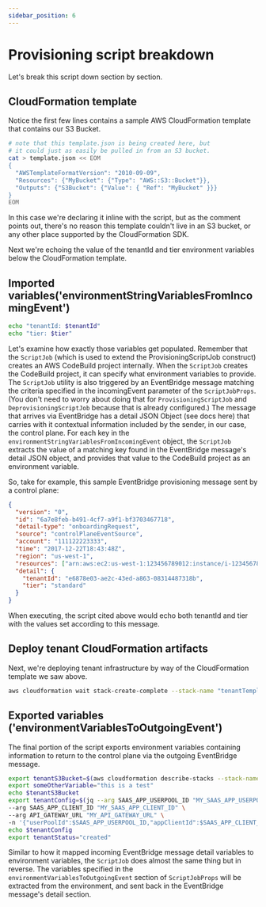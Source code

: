 ```yaml
---
sidebar_position: 6
---
```


# Provisioning script breakdown

Let's break this script down section by section.

## CloudFormation template

Notice the first few lines contains a sample AWS CloudFormation template that contains our S3 Bucket.

```bash
# note that this template.json is being created here, but
# it could just as easily be pulled in from an S3 bucket.
cat > template.json << EOM
{
  "AWSTemplateFormatVersion": "2010-09-09",
  "Resources": {"MyBucket": {"Type": "AWS::S3::Bucket"}},
  "Outputs": {"S3Bucket": {"Value": { "Ref": "MyBucket" }}}
}
EOM
```

In this case we're declaring it inline with the script, but as the comment points out, there's no reason this template couldn't live in an S3 bucket, or any other place supported by the CloudFormation SDK.

Next we're echoing the value of the tenantId and tier environment variables below the CloudFormation template.

## Imported variables('environmentStringVariablesFromIncomingEvent')

```bash
echo "tenantId: $tenantId"
echo "tier: $tier"
```

Let's examine how exactly those variables get populated. Remember that the `ScriptJob` (which is used to extend the ProvisioningScriptJob construct) creates an AWS CodeBuild project internally. When the `ScriptJob` creates the CodeBuild project, it can specify what environment variables to provide. The `ScriptJob` utility is also triggered by an EventBridge message matching the criteria specified in the incomingEvent parameter of the `ScriptJobProps`. (You don't need to worry about doing that for `ProvisioningScriptJob` and `DeprovisioningScriptJob` because that is already configured.) The message that arrives via EventBridge has a detail JSON Object (see docs here) that carries with it contextual information included by the sender, in our case, the control plane. For each key in the `environmentStringVariablesFromIncomingEvent` object, the `ScriptJob` extracts the value of a matching key found in the EventBridge message's detail JSON object, and provides that value to the CodeBuild project as an environment variable.

So, take for example, this sample EventBridge provisioning message sent by a control plane:

```json
{
  "version": "0",
  "id": "6a7e8feb-b491-4cf7-a9f1-bf3703467718",
  "detail-type": "onboardingRequest",
  "source": "controlPlaneEventSource",
  "account": "111122223333",
  "time": "2017-12-22T18:43:48Z",
  "region": "us-west-1",
  "resources": ["arn:aws:ec2:us-west-1:123456789012:instance/i-1234567890abcdef0"],
  "detail": {
    "tenantId": "e6878e03-ae2c-43ed-a863-08314487318b",
    "tier": "standard"
  }
}
```

When executing, the script cited above would echo both tenantId and tier with the values set according to this message.

## Deploy tenant CloudFormation artifacts

Next, we're deploying tenant infrastructure by way of the CloudFormation template we saw above.

```bash
aws cloudformation wait stack-create-complete --stack-name "tenantTemplateStack-\${tenantId}"
```

## Exported variables ('environmentVariablesToOutgoingEvent')

The final portion of the script exports environment variables containing information to return to the control plane via the outgoing EventBridge message.

```bash
export tenantS3Bucket=$(aws cloudformation describe-stacks --stack-name "tenantTemplateStack-\${tenantId}" | jq -r '.Stacks[0].Outputs[0].OutputValue')
export someOtherVariable="this is a test"
echo $tenantS3Bucket
export tenantConfig=$(jq --arg SAAS_APP_USERPOOL_ID "MY_SAAS_APP_USERPOOL_ID" \
--arg SAAS_APP_CLIENT_ID "MY_SAAS_APP_CLIENT_ID" \
--arg API_GATEWAY_URL "MY_API_GATEWAY_URL" \
-n '{"userPoolId":$SAAS_APP_USERPOOL_ID,"appClientId":$SAAS_APP_CLIENT_ID,"apiGatewayUrl":$API_GATEWAY_URL}')
echo $tenantConfig
export tenantStatus="created"
```

Similar to how it mapped incoming EventBridge message detail variables to environment variables, the `ScriptJob` does almost the same thing but in reverse. The variables specified in the `environmentVariablesToOutgoingEvent` section of `ScriptJobProps` will be extracted from the environment, and sent back in the EventBridge message's detail section.
